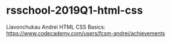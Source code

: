 # rsschool-2019Q1-html-css

Liavonchukau Andrei
HTML CSS Basics: https://www.codecademy.com/users/fcsm-andrei/achievements
